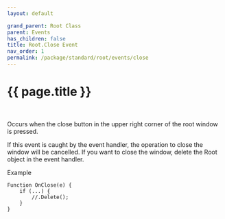 ```yaml
---
layout: default

grand_parent: Root Class
parent: Events
has_children: false
title: Root.Close Event
nav_order: 1
permalink: /package/standard/root/events/close
---
```

# {{ page.title }}
<br>

Occurs when the close button in the upper right corner of the root window is pressed.

 

If this event is caught by the event handler, the operation to close the window will be cancelled. If you want to close the window, delete the Root object in the event handler.


Example
```
Function OnClose(e) {
    if (...) {
        //.Delete();
    }
}
```


